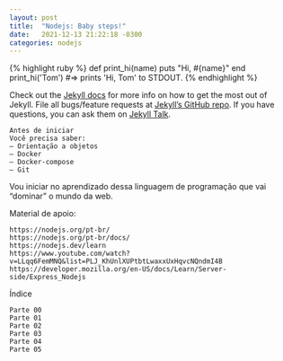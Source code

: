 ```yaml
---
layout: post
title:  "Nodejs: Baby steps!"
date:   2021-12-13 21:22:18 -0300
categories: nodejs 
---
```


{% highlight ruby %}
def print_hi(name)
  puts "Hi, #{name}"
end
print_hi('Tom')
#=> prints 'Hi, Tom' to STDOUT.
{% endhighlight %}

Check out the [Jekyll docs][jekyll-docs] for more info on how to get the most out of Jekyll. File all bugs/feature requests at [Jekyll’s GitHub repo][jekyll-gh]. If you have questions, you can ask them on [Jekyll Talk][jekyll-talk].

[jekyll-docs]: https://jekyllrb.com/docs/home
[jekyll-gh]:   https://github.com/jekyll/jekyll
[jekyll-talk]: https://talk.jekyllrb.com/


    Antes de iniciar
    Você precisa saber:
    – Orientação a objetos
    – Docker
    – Docker-compose
    – Git

Vou iniciar no aprendizado dessa linguagem de programação que vai “dominar” o mundo da web.

Material de apoio:

    https://nodejs.org/pt-br/
    https://nodejs.org/pt-br/docs/
    https://nodejs.dev/learn
    https://www.youtube.com/watch?v=LLqq6FemMNQ&list=PLJ_KhUnlXUPtbtLwaxxUxHqvcNQndmI4B
    https://developer.mozilla.org/en-US/docs/Learn/Server-side/Express_Nodejs

Índice

    Parte 00
    Parte 01
    Parte 02
    Parte 03
    Parte 04
    Parte 05
